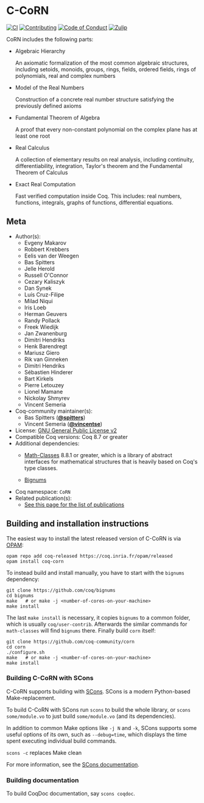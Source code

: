 # C-CoRN

[![CI][action-shield]][action-link]
[![Contributing][contributing-shield]][contributing-link]
[![Code of Conduct][conduct-shield]][conduct-link]
[![Zulip][zulip-shield]][zulip-link]

[action-shield]: https://github.com/coq-community/corn/workflows/CI/badge.svg?branch=master
[action-link]: https://github.com/coq-community/corn/actions?query=workflow%3ACI

[contributing-shield]: https://img.shields.io/badge/contributions-welcome-%23f7931e.svg
[contributing-link]: https://github.com/coq-community/manifesto/blob/master/CONTRIBUTING.md

[conduct-shield]: https://img.shields.io/badge/%E2%9D%A4-code%20of%20conduct-%23f15a24.svg
[conduct-link]: https://github.com/coq-community/manifesto/blob/master/CODE_OF_CONDUCT.md

[zulip-shield]: https://img.shields.io/badge/chat-on%20zulip-%23c1272d.svg
[zulip-link]: https://coq.zulipchat.com/#narrow/stream/237663-coq-community-devs.20.26.20users



CoRN includes the following parts:

- Algebraic Hierarchy

  An axiomatic formalization of the most common algebraic
  structures, including setoids, monoids, groups, rings,
  fields, ordered fields, rings of polynomials, real and
  complex numbers

- Model of the Real Numbers

  Construction of a concrete real number structure
  satisfying the previously defined axioms

- Fundamental Theorem of Algebra

  A proof that every non-constant polynomial on the complex
  plane has at least one root

- Real Calculus

  A collection of elementary results on real analysis,
  including continuity, differentiability, integration,
  Taylor's theorem and the Fundamental Theorem of Calculus

- Exact Real Computation

  Fast verified computation inside Coq. This includes: real numbers, functions,
  integrals, graphs of functions, differential equations.


## Meta

- Author(s):
  - Evgeny Makarov
  - Robbert Krebbers
  - Eelis van der Weegen
  - Bas Spitters
  - Jelle Herold
  - Russell O'Connor
  - Cezary Kaliszyk
  - Dan Synek
  - Luís Cruz-Filipe
  - Milad Niqui
  - Iris Loeb
  - Herman Geuvers
  - Randy Pollack
  - Freek Wiedijk
  - Jan Zwanenburg
  - Dimitri Hendriks
  - Henk Barendregt
  - Mariusz Giero
  - Rik van Ginneken
  - Dimitri Hendriks
  - Sébastien Hinderer
  - Bart Kirkels
  - Pierre Letouzey
  - Lionel Mamane
  - Nickolay Shmyrev
  - Vincent Semeria
- Coq-community maintainer(s):
  - Bas Spitters ([**@spitters**](https://github.com/spitters))
  - Vincent Semeria ([**@vincentse**](https://github.com/vincentse))
- License: [GNU General Public License v2](LICENSE)
- Compatible Coq versions: Coq 8.7 or greater
- Additional dependencies:
  - [Math-Classes](https://github.com/coq-community/math-classes) 8.8.1 or
greater, which is a library of abstract interfaces for mathematical
structures that is heavily based on Coq's type classes.

  - [Bignums](https://github/com/coq/bignums)
- Coq namespace: `CoRN`
- Related publication(s):
  - [See this page for the list of publications](http://corn.cs.ru.nl/pub.html) 

## Building and installation instructions

The easiest way to install the latest released version of C-CoRN
is via [OPAM](https://opam.ocaml.org/doc/Install.html):

```shell
opam repo add coq-released https://coq.inria.fr/opam/released
opam install coq-corn
```

To instead build and install manually, you have to start with
the `bignums` dependency:

``` shell
git clone https://github.com/coq/bignums
cd bignums
make   # or make -j <number-of-cores-on-your-machine>
make install
```

The last `make install` is necessary, it copies `bignums` to
a common folder, which is usually `coq/user-contrib`. Afterwards
the similar commands for `math-classes` will find `bignums` there.
Finally build `corn` itself:

``` shell
git clone https://github.com/coq-community/corn
cd corn
./configure.sh
make   # or make -j <number-of-cores-on-your-machine>
make install
```

### Building C-CoRN with SCons

C-CoRN supports building with [SCons](http://www.scons.org/). SCons is a modern
Python-based Make-replacement.

To build C-CoRN with SCons run `scons` to build the whole library, or
`scons some/module.vo` to just build `some/module.vo` (and its dependencies).

In addition to common Make options like `-j N` and `-k`, SCons
supports some useful options of its own, such as `--debug=time`, which
displays the time spent executing individual build commands.

`scons -c` replaces Make clean

For more information, see the [SCons documentation](http://www.scons.org/).

### Building documentation

To build CoqDoc documentation, say `scons coqdoc`.



